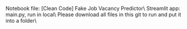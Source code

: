 Notebook file: [Clean Code] Fake Job Vacancy Predictor\\
Streamlit app: main.py, run in local\\
Please download all files in this git to run and put it into a folder\\
